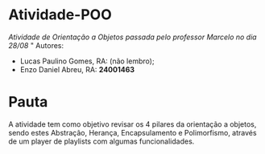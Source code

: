 # Atividade-POO
_Atividade de Orientação a Objetos passada pelo professor Marcelo no dia 28/08_
" Autores: 
- Lucas Paulino Gomes, RA: (não lembro);
- Enzo Daniel Abreu, RA: **24001463**
# Pauta
A atividade tem como objetivo revisar os 4 pilares da orientação a objetos, sendo estes Abstração, Herança, Encapsulamento e Polimorfismo, através de um player de playlists com algumas funcionalidades.
